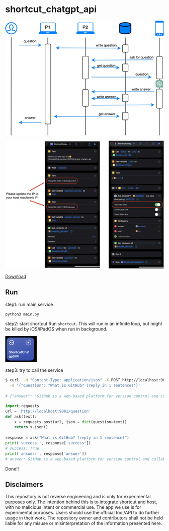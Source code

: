 # shortcut_chatgpt_api

![image](docs/dia.jpg)

![image](docs/shortcut.jpg)

[Download](https://www.icloud.com/shortcuts/9e17a4606a404cad895394dfb10ebc4d)

## Run

step1: run main service
```bash
python3 main.py
```

step2: start shortcut
Run `shortcut`. This will run in an infinite loop, but might be killed by iOS/iPadOS when run in background.

<img src="docs/run.jpg" width="100">

step3: try to call the service
```bash
$ curl  -H "Content-Type: application/json" -X POST http://localhost:9001/question \
  -d '{"question": "What is GitHub? (reply in 1 sentence)"}'
  
# {"answer": "GitHub is a web-based platform for version control and collaboration that allows developers to host, manage, and share their code repositories.", "success": true}
```

```python
import requests
url = 'http://localhost:9001/question'
def ask(text):
    x = requests.post(url, json = dict(question=text))
    return x.json()

response = ask("What is GitHub? (reply in 1 sentence)")
print('success:', response['success'])
# success: True
print('answer:', response['answer'])
# answer: GitHub is a web-based platform for version control and collaboration that allows developers to store, manage, and share their code repositories.
```

Done!!

## Disclaimers
This repository is not reverse engineering and is only for experimental purposes only. The intention behind this is to integrate shortcut and host, with no malicious intent or commercial use. The app we use is for experimental purposes. Users should use the official tool/API to do further usage in their work. The repository owner and contributors shall not be held liable for any misuse or misinterpretation of the information presented here. 

